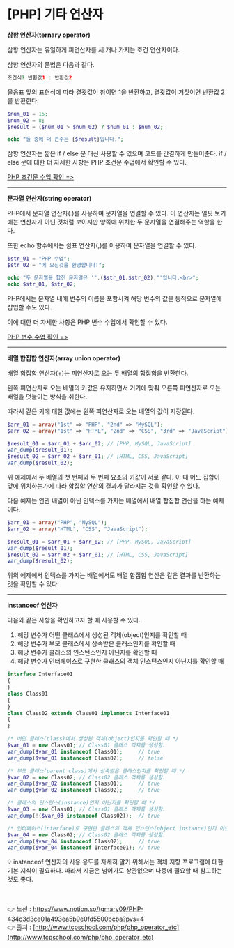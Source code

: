 # [PHP] 기타 연산자

**삼항 연산자(ternary operator)**

삼항 연산자는 유일하게 피연산자를 세 개나 가지는 조건 연산자이다.

삼항 연산자의 문법은 다음과 같다.

```php
조건식? 반환값1 : 반환값2
```

물음표 앞의 표현식에 따라 결괏값이 참이면 1을 반환하고, 결괏값이 거짓이면 반환값 2를 반환한다.

```php
$num_01 = 15;
$num_02 = 8;
$result = ($num_01 > $num_02) ? $num_01 : $num_02;

echo "둘 중에 더 큰수는 {$result}입니다.";
```

삼항 연산자는 짧은 if / else 문 대신 사용할 수 있으며 코드를 간결하게 만들어준다.
if / else 문에 대한 더 자세한 사항은 PHP 조건문 수업에서 확인할 수 있다.

[PHP 조건문 수업 확인 =>](http://www.tcpschool.com/php/php_control_condition)

---

**문자열 연산자(string operator)**

PHP에서 문자열 연산자(.)를 사용하여 문자열을 연결할 수 있다.
이 연산자는 얼핏 보기에는 연산자가 아닌 것처럼 보이지만 양쪽에 위치한 두 문자열을 연결해주는 역할을 한다.

또한 echo 함수에서는 쉼표 연산자(,)를 이용하여 문자열을 연결할 수 있다.

```php
$str_01 = "PHP 수업";
$str_02 = "에 오신것을 환영합니다!";

echo "두 문자열을 합친 문자열은 '".($str_01.$str_02)."'입니다.<br>";
echo $str_01, $str_02;
```

PHP에서는 문자열 내에 변수의 이름을 포함시켜 해당 변수의 값을 동적으로 문자열에 삽입할 수도 있다.

이에 대한 더 자세한 사항은 PHP 변수 수업에서 확인할 수 있다.

[PHP 변수 수업 확인 =>](http://www.tcpschool.com/php/php_basic_variable)

---

**배열 합집합 연산자(array union operator)**

배열 합집합 연산자(+)는 피연산자로 오는 두 배열의 합집합을 반환한다.

왼쪽 피연산자로 오는 배열의 키값은 유지하면서 거기에 맞춰 오른쪽 피연산자로 오는 배열을
 덧붙이는 방식을 취한다.

따라서 같은 키에 대한 값에는 왼쪽 피연산자로 오는 배열의 값이 저장된다.

```php
$arr_01 = array("1st" => "PHP", "2nd" => "MySQL");
$arr_02 = array("1st" => "HTML", "2nd" => "CSS", "3rd" => "JavaScript");

$result_01 = $arr_01 + $arr_02; // [PHP, MySQL, JavaScript]
var_dump($result_01);
$result_02 = $arr_02 + $arr_01; // [HTML, CSS, JavaScript]
var_dump($result_02);
```

위 예제에서 두 배열의 첫 번째와 두 번째 요소의 키값이 서로 같다.
이 때 어느 집합이 앞에 위치하는가에 따라 합집합 연산의 결과가 달라지는 것을 확인할 수 있다.

다음 예제는 연관 배열이 아닌 인덱스를 가지는 배열에서 배열 합집합 연산을 하는 예제이다.

```php
$arr_01 = array("PHP", "MySQL");
$arr_02 = array("HTML", "CSS", "JavaScript");

$result_01 = $arr_01 + $arr_02; // [PHP, MySQL, JavaScript]
var_dump($result_01);
$result_02 = $arr_02 + $arr_01; // [HTML, CSS, JavaScript]
var_dump($result_02);
```

위의 예제에서 인덱스를 가지는 배열에서도 배열 합집합 연산은 같은 결과를 반환하는 것을 확인할 수 있다.

---

**instanceof 연산자**

다음와 같은 사항을 확인하고자 할 때 사용할 수 있다.

1. 해당 변수가 어떤 클래스에서 생성된 객체(object)인지를 확인할 때
2. 해당 변수가 부모 클래스에서 상속받은 클래스인지를 확인할 때
3. 해당 변수가 클래스의 인스턴스인지 아닌지를 확인할 때
4. 해당 변수가 인터페이스로 구현한 클래스의 객체 인스턴스인지 아닌지를 확인할 때

```php
interface Interface01
{
}
class Class01
{
}
class Class02 extends Class01 implements Interface01
{
}

/* 어떤 클래스(class)에서 생성된 객체(object)인지를 확인할 때 */
$var_01 = new Class01; // Class01 클래스 객체를 생성함.
var_dump($var_01 instanceof Class01);     // true
var_dump($var_01 instanceof Class02);     // false

/* 부모 클래스(parent class)에서 상속받은 클래스인지를 확인할 때 */
$var_02 = new Class02; // Class02 클래스 객체를 생성함.
var_dump($var_02 instanceof Class01);     // true
var_dump($var_02 instanceof Class02);     // true

/* 클래스의 인스턴스(instance)인지 아닌지를 확인할 때 */
$var_03 = new Class01; // Class01 클래스 객체를 생성함.
var_dump(!($var_03 instanceof Class02));  // true

/* 인터페이스(interface)로 구현한 클래스의 객체 인스턴스(object instance)인지 아닌지를 확인할 때 */
$var_04 = new Class02; // Class02 클래스 객체를 생성함.
var_dump($var_04 instanceof Class02);     // true
var_dump($var_04 instanceof Interface01); // true
```

<aside>
💡 instanceof 연산자의 사용 용도를 자세히 알기 위해서는 객체 지향 프로그램에 대한 기본 지식이 필요하다. 따라서 지금은 넘어가도 상관없으며 나중에 필요할 때 참고하는 것도 좋다.

</aside>

<br><br>
👉 노션 : https://www.notion.so/tgmary09/PHP-434c3d3ce01a493ea5b9e0fd5500bcba?pvs=4
<br>
👉 출처 : [http://www.tcpschool.com/php/php_operator_etc](http://www.tcpschool.com/php/php_operator_etc)
